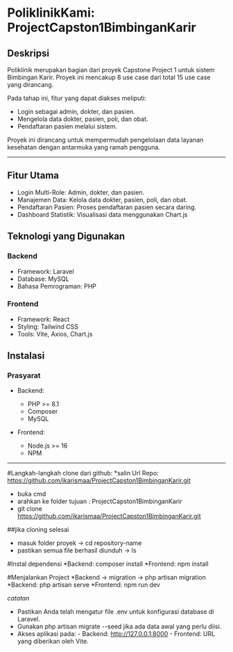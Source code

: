 # PoliklinikKami: ProjectCapston1BimbinganKarir

## Deskripsi
Poliklinik merupakan bagian dari proyek Capstone Project 1 untuk sistem Bimbingan Karir. Proyek ini mencakup 8 use case dari total 15 use case yang dirancang. 

Pada tahap ini, fitur yang dapat diakses meliputi:
- Login sebagai admin, dokter, dan pasien.
- Mengelola data dokter, pasien, poli, dan obat.
- Pendaftaran pasien melalui sistem.

Proyek ini dirancang untuk mempermudah pengelolaan data layanan kesehatan dengan antarmuka yang ramah pengguna.

---

## Fitur Utama
- Login Multi-Role: Admin, dokter, dan pasien.
- Manajemen Data: Kelola data dokter, pasien, poli, dan obat.
- Pendaftaran Pasien: Proses pendaftaran pasien secara daring.
- Dashboard Statistik: Visualisasi data menggunakan Chart.js

## Teknologi yang Digunakan
### Backend
- Framework: Laravel
- Database: MySQL
- Bahasa Pemrograman: PHP

### Frontend
- Framework: React
- Styling: Tailwind CSS
- Tools: Vite, Axios, Chart.js

## Instalasi

### Prasyarat
- Backend:
  - PHP >= 8.1
  - Composer
  - MySQL

- Frontend:
  - Node.js >= 16
  - NPM 

---

#Langkah-langkah clone dari github:
*salin Url Repo: https://github.com/ikarismaa/ProjectCapston1BimbinganKarir.git
* buka cmd
* arahkan ke folder tujuan : ProjectCapston1BimbinganKarir
* git clone https://github.com/ikarismaa/ProjectCapston1BimbinganKarir.git
  
##jika cloning selesai
* masuk folder proyek -> cd repository-name
* pastikan semua file berhasil diunduh -> ls

#Instal dependensi
*Backend: composer install
*Frontend: npm install

#Menjalankan Project
*Backend -> migration -> php artisan migration
*Backend: php artisan serve
*Frontend: npm run dev

*catatan*
- Pastikan Anda telah mengatur file .env untuk konfigurasi database di Laravel.
- Gunakan php artisan migrate --seed jika ada data awal yang perlu diisi.
- Akses aplikasi pada:
      - Backend: http://127.0.0.1:8000
      - Frontend: URL yang diberikan oleh Vite.
